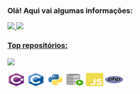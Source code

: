 ### Olá! Aqui vai algumas informações:

<div>
  <a href="https://github.com/kvrolinne">
  <img height="160em" src="https://github-readme-stats.vercel.app/api?username=kvrolinne&show_icons=true&theme=vision-friendly-dark&include_all_commits=true&count_private=true"/>
  <img height="160em" src="https://github-readme-stats.vercel.app/api/top-langs/?username=kvrolinne&layout=compact&langs_count=7&theme=midnight-purple"/>
</div>

### Top repositórios:

<a href="https://github.com/kvrolinne/LP1-FACESG">
  <img align="center" src="https://github-readme-stats.vercel.app/api/pin/?username=kvrolinne&repo=LP1-FACESG&theme=midnight-purple" />
</a>

<div style="display: inline_block"><br>
  <img align="center" alt="Linne-Csharp" height="30" width="40" src="https://raw.githubusercontent.com/devicons/devicon/master/icons/csharp/csharp-original.svg">
  <img align="center" alt="Linne-C" height="30" width="40" src="https://raw.githubusercontent.com/devicons/devicon/master/icons/c/c-original.svg">
  <img align="center" alt="Linne-Python" height="30" width="40" src="https://raw.githubusercontent.com/devicons/devicon/master/icons/python/python-original.svg">
  <img align="center" alt="Linne-SQL" height="30" width="40" src="https://raw.githubusercontent.com/devicons/devicon/master/icons/sqldeveloper/sqldeveloper-original.svg">
  <img align="center" alt="Linne-Js" height="30" width="40" src="https://raw.githubusercontent.com/devicons/devicon/master/icons/javascript/javascript-plain.svg">
  <img align="center" alt="Linne-PHP" height="30" width="40" src="https://raw.githubusercontent.com/devicons/devicon/master/icons/php/php-original.svg">
</div>

